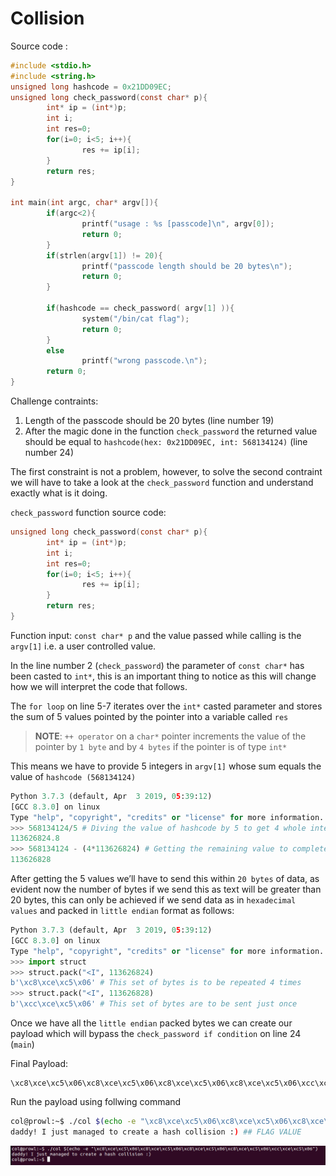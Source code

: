 # Collision

Source code :

```C
#include <stdio.h>
#include <string.h>
unsigned long hashcode = 0x21DD09EC;
unsigned long check_password(const char* p){
        int* ip = (int*)p;
        int i;
        int res=0;
        for(i=0; i<5; i++){
                res += ip[i];
        }
        return res;
}

int main(int argc, char* argv[]){
        if(argc<2){
                printf("usage : %s [passcode]\n", argv[0]);
                return 0;
        }
        if(strlen(argv[1]) != 20){
                printf("passcode length should be 20 bytes\n");
                return 0;
        }

        if(hashcode == check_password( argv[1] )){
                system("/bin/cat flag");
                return 0;
        }
        else
                printf("wrong passcode.\n");
        return 0;
}
```

Challenge contraints:

1. Length of the passcode should be 20 bytes (line number 19)
2. After the magic done in the function `check_password` the returned value should be equal to `hashcode(hex: 0x21DD09EC, int: 568134124)` (line number 24)

The first constraint is not a problem, however, to solve the second contraint we will have to take a look at the `check_password` function and understand exactly what is it doing.



`check_password` function source code:

```c
unsigned long check_password(const char* p){
        int* ip = (int*)p;
        int i;
        int res=0;
        for(i=0; i<5; i++){
                res += ip[i];
        }
        return res;
}
```

Function input: `const char* p` and the value passed while calling is the `argv[1]` i.e. a user controlled value.

In the line number 2 (`check_password`) the parameter of `const char*` has been casted to `int*`, this is an important thing to notice as this will change how we will interpret the code that follows.

The `for loop` on line 5-7 iterates over the `int*` casted parameter and stores the sum of 5 values pointed by the pointer into a variable called `res`

> **NOTE**: `++ operator` on a `char*` pointer increments the value of the pointer by `1 byte` and by `4 bytes` if the pointer is of type `int*`

This means we have to provide 5 integers in `argv[1]` whose sum equals the value of `hashcode (568134124)`

```python
Python 3.7.3 (default, Apr  3 2019, 05:39:12) 
[GCC 8.3.0] on linux
Type "help", "copyright", "credits" or "license" for more information.
>>> 568134124/5 # Diving the value of hashcode by 5 to get 4 whole integers
113626824.8
>>> 568134124 - (4*113626824) # Getting the remaining value to complete the sum
113626828
```

After getting the 5 values we’ll have to send this within `20 bytes` of data, as evident now the number of bytes if we send this as text will be greater than 20 bytes, this can only be achieved if we send data as in `hexadecimal values` and packed in `little endian` format as follows:

```python
Python 3.7.3 (default, Apr  3 2019, 05:39:12) 
[GCC 8.3.0] on linux
Type "help", "copyright", "credits" or "license" for more information.
>>> import struct
>>> struct.pack("<I", 113626824)
b'\xc8\xce\xc5\x06' # This set of bytes is to be repeated 4 times
>>> struct.pack("<I", 113626828)
b'\xcc\xce\xc5\x06' # This set of bytes are to be sent just once
```

Once we have all the `little endian` packed bytes we can create our payload which will bypass the `check_password if condition` on line 24 (`main`)

Final Payload:

```
\xc8\xce\xc5\x06\xc8\xce\xc5\x06\xc8\xce\xc5\x06\xc8\xce\xc5\x06\xcc\xce\xc5\x06
```

Run the payload using follwing command

```bash
col@prowl:~$ ./col $(echo -e "\xc8\xce\xc5\x06\xc8\xce\xc5\x06\xc8\xce\xc5\x06\xc8\xce\xc5\x06\xcc\xce\xc5\x06")
daddy! I just managed to create a hash collision :) ## FLAG VALUE
```

![1561204633594](assets/1561204633594.png)